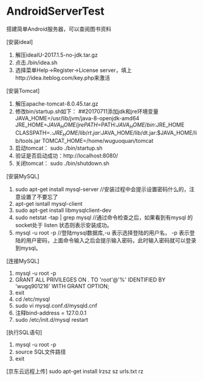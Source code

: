# AndroidServerTest
搭建简单Android服务器，可以查阅图书资料

[安装ideal]
1. 解压ideaIU-2017.1.5-no-jdk.tar.gz
2. 点击./bin/idea.sh
3. 选择菜单Help->Register->License server，填上http://idea.iteblog.com/key.php来激活

[安装Tomcat]
1. 解压apache-tomcat-8.0.45.tar.gz
2. 修改bin/startup.sh如下：
	##20170711添加jdk和jre环境变量
	JAVA_HOME=/usr/lib/jvm/java-8-openjdk-amd64
	JRE_HOME=$JAVA_HOME/jre
	PATH=$PATH:$JAVA_HOME/bin:$JRE_HOME
	CLASSPATH=.:$JRE_HOME/lib/rt.jar:$JAVA_HOME/lib/dt.jar:$JAVA_HOME/lib/tools.jar
	TOMCAT_HOME=/home/wuguoquan/tomcat
3. 启动tomcat： sudo ./bin/startup.sh
4. 验证是否启动成功：http://localhost:8080/
4. 关闭tomcat： sudo ./bin/shutdown.sh

[安装MySQL]
1. sudo apt-get install mysql-server  //安装过程中会提示设置密码什么的，注意设置了不要忘了
2. apt-get isntall mysql-client
3. sudo apt-get install libmysqlclient-dev
4. sudo netstat -tap | grep mysql //通过命令检查之后，如果看到有mysql 的socket处于 listen 状态则表示安装成功。
5. mysql -u root -p //登陆mysql数据库,-u 表示选择登陆的用户名， -p 表示登陆的用户密码，上面命令输入之后会提示输入密码，此时输入密码就可以登录到mysql。

[连接MySQL]
1. mysql -u root -p
2. GRANT ALL PRIVILEGES ON *.* TO 'root'@'%' IDENTIFIED BY 'wugq901216' WITH GRANT OPTION;
3. exit
4. cd /etc/mysql
5. sudo vi mysql.conf.d/mysqld.cnf
6. 注释bind-address = 127.0.0.1
7. sudo /etc/init.d/mysql restart

[执行SQL语句]
1. mysql -u root -p
2. source SQL文件路径
3. exit

[京东云远程上传]
sudo apt-get install lrzsz 
sz urls.txt
rz
